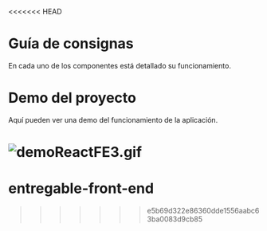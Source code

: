 <<<<<<< HEAD
# Guía de consignas

En cada uno de los componentes está detallado su funcionamiento.

# Demo del proyecto

Aquí pueden ver una demo del funcionamiento de la aplicación.

![demoReactFE3.gif](https://raw.githubusercontent.com/Frontend-III/entregable-frontend-3-junio22/main/demoReactFE3.gif)
=======
# entregable-front-end
>>>>>>> e5b69d322e86360dde1556aabc63ba0083d9cb85
